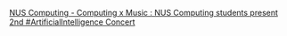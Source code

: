 [NUS Computing - Computing x Music : NUS Computing students present 2nd #ArtificialIntelligence Concert ](https://qi.tc/qi/110059)